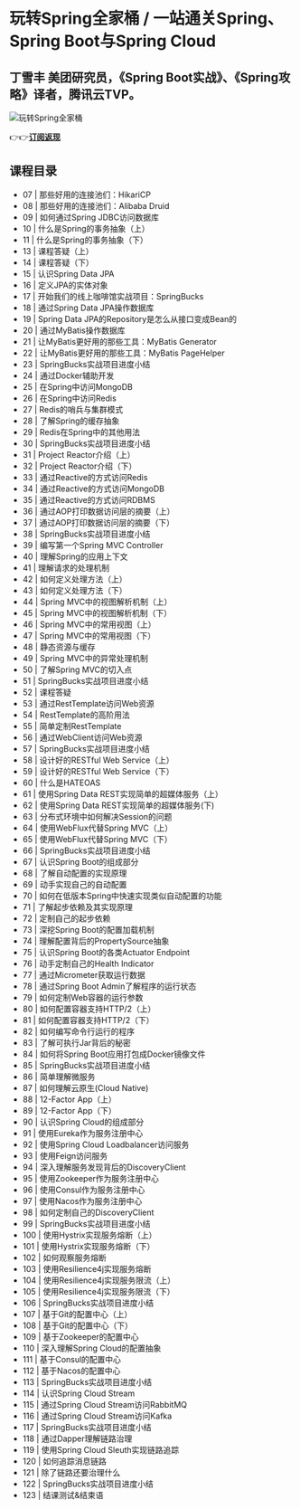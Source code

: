玩转Spring全家桶 / 一站通关Spring、Spring Boot与Spring Cloud
=================================================

丁雪丰 **美团研究员，《Spring Boot实战》、《Spring攻略》译者，腾讯云TVP。**
--------------------------------------------------

![玩转Spring全家桶](https://www.geekgay.com/storage/geek/geek_045b3fcc7fcea4c67ae6c0a88a08f9f0.jpg)  
  
👉👉[**订阅返现**](https://time.geekbang.org/course/intro/100023501?code=Wkpy-EuSqYD5kv7tzx5UJu3NbAbcvSMji%2FEA2IEhv0M%3D "玩转Spring全家桶")  
  
课程目录
----

  
  
- 07 | 那些好用的连接池们：HikariCP
- 08 | 那些好用的连接池们：Alibaba Druid
- 09 | 如何通过Spring JDBC访问数据库
- 10 | 什么是Spring的事务抽象（上）
- 11 | 什么是Spring的事务抽象（下）
- 13 | 课程答疑（上）
- 14 | 课程答疑（下）
- 15 | 认识Spring Data JPA
- 16 | 定义JPA的实体对象
- 17 | 开始我们的线上咖啡馆实战项目：SpringBucks
- 18 | 通过Spring Data JPA操作数据库
- 19 | Spring Data JPA的Repository是怎么从接口变成Bean的
- 20 | 通过MyBatis操作数据库
- 21 | 让MyBatis更好用的那些工具：MyBatis Generator
- 22 | 让MyBatis更好用的那些工具：MyBatis PageHelper
- 23 | SpringBucks实战项目进度小结
- 24 | 通过Docker辅助开发
- 25 | 在Spring中访问MongoDB
- 26 | 在Spring中访问Redis
- 27 | Redis的哨兵与集群模式
- 28 | 了解Spring的缓存抽象
- 29 | Redis在Spring中的其他用法
- 30 | SpringBucks实战项目进度小结
- 31 | Project Reactor介绍（上）
- 32 | Project Reactor介绍（下）
- 33 | 通过Reactive的方式访问Redis
- 34 | 通过Reactive的方式访问MongoDB
- 35 | 通过Reactive的方式访问RDBMS
- 36 | 通过AOP打印数据访问层的摘要（上）
- 37 | 通过AOP打印数据访问层的摘要（下）
- 38 | SpringBucks实战项目进度小结
- 39 | 编写第一个Spring MVC Controller
- 40 | 理解Spring的应用上下文
- 41 | 理解请求的处理机制
- 42 | 如何定义处理方法（上）
- 43 | 如何定义处理方法（下）
- 44 | Spring MVC中的视图解析机制（上）
- 45 | Spring MVC中的视图解析机制（下）
- 46 | Spring MVC中的常用视图（上）
- 47 | Spring MVC中的常用视图（下）
- 48 | 静态资源与缓存
- 49 | Spring MVC中的异常处理机制
- 50 | 了解Spring MVC的切入点
- 51 | SpringBucks实战项目进度小结
- 52 | 课程答疑
- 53 | 通过RestTemplate访问Web资源
- 54 | RestTemplate的高阶用法
- 55 | 简单定制RestTemplate
- 56 | 通过WebClient访问Web资源
- 57 | SpringBucks实战项目进度小结
- 58 | 设计好的RESTful Web Service（上）
- 59 | 设计好的RESTful Web Service（下）
- 60 | 什么是HATEOAS
- 61 | 使用Spring Data REST实现简单的超媒体服务（上）
- 62 | 使用Spring Data REST实现简单的超媒体服务(下)
- 63 | 分布式环境中如何解决Session的问题
- 64 | 使用WebFlux代替Spring MVC（上）
- 65 | 使用WebFlux代替Spring MVC（下）
- 66 | SpringBucks实战项目进度小结
- 67 | 认识Spring Boot的组成部分
- 68 | 了解自动配置的实现原理
- 69 | 动手实现自己的自动配置
- 70 | 如何在低版本Spring中快速实现类似自动配置的功能
- 71 | 了解起步依赖及其实现原理
- 72 | 定制自己的起步依赖
- 73 | 深挖Spring Boot的配置加载机制
- 74 | 理解配置背后的PropertySource抽象
- 75 | 认识Spring Boot的各类Actuator Endpoint
- 76 | 动手定制自己的Health Indicator
- 77 | 通过Micrometer获取运行数据
- 78 | 通过Spring Boot Admin了解程序的运行状态
- 79 | 如何定制Web容器的运行参数
- 80 | 如何配置容器支持HTTP/2（上）
- 81 | 如何配置容器支持HTTP/2（下）
- 82 | 如何编写命令行运行的程序
- 83 | 了解可执行Jar背后的秘密
- 84 | 如何将Spring Boot应用打包成Docker镜像文件
- 85 | SpringBucks实战项目进度小结
- 86 | 简单理解微服务
- 87 | 如何理解云原生(Cloud Native)
- 88 | 12-Factor App（上）
- 89 | 12-Factor App（下）
- 90 | 认识Spring Cloud的组成部分
- 91 | 使用Eureka作为服务注册中心
- 92 | 使用Spring Cloud Loadbalancer访问服务
- 93 | 使用Feign访问服务
- 94 | 深入理解服务发现背后的DiscoveryClient
- 95 | 使用Zookeeper作为服务注册中心
- 96 | 使用Consul作为服务注册中心
- 97 | 使用Nacos作为服务注册中心
- 98 | 如何定制自己的DiscoveryClient
- 99 | SpringBucks实战项目进度小结
- 100 | 使用Hystrix实现服务熔断（上）
- 101 | 使用Hystrix实现服务熔断（下）
- 102 | 如何观察服务熔断
- 103 | 使用Resilience4j实现服务熔断
- 104 | 使用Resilience4j实现服务限流（上）
- 105 | 使用Resilience4j实现服务限流（下）
- 106 | SpringBucks实战项目进度小结
- 107 | 基于Git的配置中心（上）
- 108 | 基于Git的配置中心（下）
- 109 | 基于Zookeeper的配置中心
- 110 | 深入理解Spring Cloud的配置抽象
- 111 | 基于Consul的配置中心
- 112 | 基于Nacos的配置中心
- 113 | SpringBucks实战项目进度小结
- 114 | 认识Spring Cloud Stream
- 115 | 通过Spring Cloud Stream访问RabbitMQ
- 116 | 通过Spring Cloud Stream访问Kafka
- 117 | SpringBucks实战项目进度小结
- 118 | 通过Dapper理解链路治理
- 119 | 使用Spring Cloud Sleuth实现链路追踪
- 120 | 如何追踪消息链路
- 121 | 除了链路还要治理什么
- 122 | SpringBucks实战项目进度小结
- 123 | 结课测试&amp;结束语